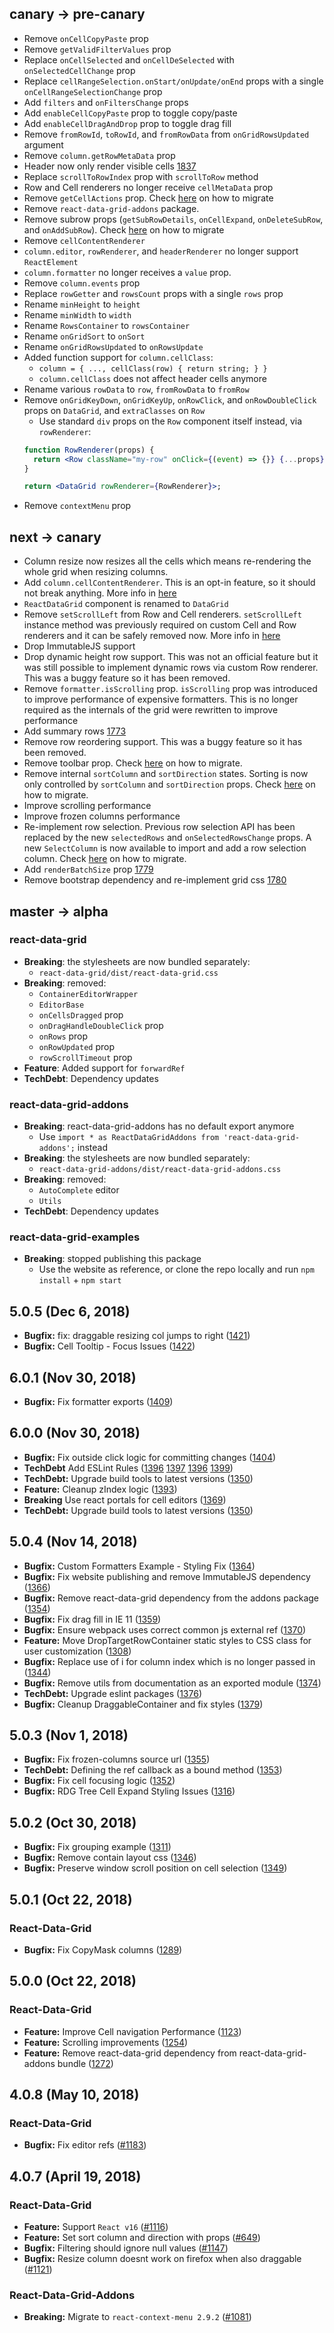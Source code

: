 ## canary -> pre-canary
- Remove `onCellCopyPaste` prop
- Remove `getValidFilterValues` prop
- Replace `onCellSelected` and `onCellDeSelected` with `onSelectedCellChange` prop
- Replace `cellRangeSelection.onStart/onUpdate/onEnd` props with a single `onCellRangeSelectionChange` prop
- Add `filters` and `onFiltersChange` props
- Add `enableCellCopyPaste` prop to toggle copy/paste
- Add `enableCellDragAndDrop` prop to toggle drag fill
- Remove `fromRowId`, `toRowId`, and `fromRowData` from `onGridRowsUpdated` argument
- Remove `column.getRowMetaData` prop
- Header now only render visible cells [1837](https://github.com/adazzle/react-data-grid/pull/1837)
- Replace `scrollToRowIndex` prop with `scrollToRow` method
- Row and Cell renderers no longer receive `cellMetaData` prop
- Remove `getCellActions` prop. Check [here](https://github.com/adazzle/react-data-grid/pull/1845) on how to migrate
- Remove `react-data-grid-addons` package.
- Remove subrow props (`getSubRowDetails`, `onCellExpand`, `onDeleteSubRow`, and `onAddSubRow`). Check [here](https://github.com/adazzle/react-data-grid/pull/1853) on how to migrate
- Remove `cellContentRenderer`
- `column.editor`, `rowRenderer`, and `headerRenderer` no longer support `ReactElement`
- `column.formatter` no longer receives a `value` prop.
- Remove `column.events` prop
- Replace `rowGetter` and `rowsCount` props with a single `rows` prop
- Rename `minHeight` to `height`
- Rename `minWidth` to `width`
- Rename `RowsContainer` to `rowsContainer`
- Rename `onGridSort` to `onSort`
- Rename `onGridRowsUpdated` to `onRowsUpdate`
- Added function support for `column.cellClass`:
  - `column = { ..., cellClass(row) { return string; } }`
  - `column.cellClass` does not affect header cells anymore
- Rename various `rowData` to `row`, `fromRowData` to `fromRow`
- Remove `onGridKeyDown`, `onGridKeyUp`, `onRowClick`, and `onRowDoubleClick` props on `DataGrid`, and `extraClasses` on `Row`
  - Use standard `div` props on the `Row` component itself instead, via `rowRenderer`:
  ```jsx
  function RowRenderer(props) {
    return <Row className="my-row" onClick={(event) => {}} {...props} />;
  }

  return <DataGrid rowRenderer={RowRenderer}>;
  ```
- Remove `contextMenu` prop

## next -> canary
- Column resize now resizes all the cells which means re-rendering the whole grid when resizing columns.
- Add `column.cellContentRenderer`. This is an opt-in feature, so it should not break anything. More info in [here](https://gist.github.com/nstepien/090298c3c2d94324cb332c33d82fdcfb)
- `ReactDataGrid` component is renamed to `DataGrid`
- Remove `setScrollLeft` from Row and Cell renderers. `setScrollLeft` instance method was previously required on custom Cell and Row renderers and it can be safely removed now. More info in [here](https://github.com/adazzle/react-data-grid/pull/1793)
- Drop ImmutableJS support
- Drop dynamic height row support. This was not an official feature but it was still possible to implement dynamic rows via custom Row renderer. This was a buggy feature so it has been removed.
- Remove `formatter.isScrolling` prop. `isScrolling` prop was introduced to improve performance of expensive formatters. This is no longer required as the internals of the grid were rewritten to improve performance
- Add summary rows [1773](https://github.com/adazzle/react-data-grid/pull/1773)
- Remove row reordering support. This was a buggy feature so it has been removed.
- Remove toolbar prop. Check [here](https://github.com/adazzle/react-data-grid/pull/1769) on how to migrate.
- Remove internal `sortColumn` and `sortDirection` states. Sorting is now only controlled by `sortColumn` and `sortDirection` props. Check [here](https://github.com/adazzle/react-data-grid/pull/1768) on how to migrate.
- Improve scrolling performance
- Improve frozen columns performance
- Re-implement row selection. Previous row selection API has been replaced by the new `selectedRows` and `onSelectedRowsChange` props. A new `SelectColumn` is now available to import and add a row selection column. Check [here](https://github.com/adazzle/react-data-grid/pull/1762) on how to migrate.
- Add `renderBatchSize` prop [1779](https://github.com/adazzle/react-data-grid/pull/1779)
- Remove bootstrap dependency and re-implement grid css [1780](https://github.com/adazzle/react-data-grid/pull/1780)

## master -> alpha

### react-data-grid

- **Breaking**: the stylesheets are now bundled separately:
  - `react-data-grid/dist/react-data-grid.css`
- **Breaking**: removed:
  - `ContainerEditorWrapper`
  - `EditorBase`
  - `onCellsDragged` prop
  - `onDragHandleDoubleClick` prop
  - `onRows` prop
  - `onRowUpdated` prop
  - `rowScrollTimeout` prop
- **Feature**: Added support for `forwardRef`
- **TechDebt**: Dependency updates

### react-data-grid-addons

- **Breaking**: react-data-grid-addons has no default export anymore
  - Use `import * as ReactDataGridAddons from 'react-data-grid-addons';` instead
- **Breaking**: the stylesheets are now bundled separately:
  - `react-data-grid-addons/dist/react-data-grid-addons.css`
- **Breaking**: removed:
  - `AutoComplete` editor
  - `Utils`
- **TechDebt**: Dependency updates

### react-data-grid-examples

- **Breaking**: stopped publishing this package
  - Use the website as reference, or clone the repo locally and run `npm install` + `npm start`


## 5.0.5 (Dec 6, 2018)
- **Bugfix:** fix: draggable resizing col jumps to right ([1421](https://github.com/adazzle/react-data-grid/pull/1421))
- **Bugfix:** Cell Tooltip - Focus Issues ([1422](https://github.com/adazzle/react-data-grid/pull/1422))

## 6.0.1 (Nov 30, 2018)
- **Bugfix:** Fix formatter exports ([1409](https://github.com/adazzle/react-data-grid/pull/1409))

## 6.0.0 (Nov 30, 2018)
- **Bugfix:** Fix outside click logic for committing changes ([1404](https://github.com/adazzle/react-data-grid/pull/1404))
- **TechDebt** Add ESLint Rules ([1396](https://github.com/adazzle/react-data-grid/pull/1396) [1397](https://github.com/adazzle/react-data-grid/pull/1397) [1396](https://github.com/adazzle/react-data-grid/pull/1398) [1399](https://github.com/adazzle/react-data-grid/pull/1399))
- **TechDebt:** Upgrade build tools to latest versions ([1350](https://github.com/adazzle/react-data-grid/pull/1350))
- **Feature:** Cleanup zIndex logic ([1393](https://github.com/adazzle/react-data-grid/pull/1393))
- **Breaking** Use react portals for cell editors ([1369](https://github.com/adazzle/react-data-grid/pull/1369))
- **TechDebt:** Upgrade build tools to latest versions ([1350](https://github.com/adazzle/react-data-grid/pull/1350))

## 5.0.4 (Nov 14, 2018)
- **Bugfix:** Custom Formatters Example - Styling Fix ([1364](https://github.com/adazzle/react-data-grid/pull/1364))
- **Bugfix:** Fix website publishing and remove ImmutableJS dependency ([1366](https://github.com/adazzle/react-data-grid/pull/1366))
- **Bugfix:** Remove react-data-grid dependency from the addons package ([1354](https://github.com/adazzle/react-data-grid/pull/1354))
- **Bugfix:** Fix drag fill in IE 11 ([1359](https://github.com/adazzle/react-data-grid/pull/1359))
- **Bugfix:** Ensure webpack uses correct common js external ref ([1370](https://github.com/adazzle/react-data-grid/pull/1370))
- **Feature:** Move DropTargetRowContainer static styles to CSS class for user customization ([1308](https://github.com/adazzle/react-data-grid/pull/1308))
- **Bugfix:** Replace use of i for column index which is no longer passed in ([1344](https://github.com/adazzle/react-data-grid/pull/1344))
- **Bugfix:** Remove utils from documentation as an exported module ([1374](https://github.com/adazzle/react-data-grid/pull/1374))
- **TechDebt:** Upgrade eslint packages ([1376](https://github.com/adazzle/react-data-grid/pull/1376))
- **Bugfix:** Cleanup DraggableContainer and fix styles ([1379](https://github.com/adazzle/react-data-grid/pull/1379))

## 5.0.3 (Nov 1, 2018)
- **Bugfix:** Fix frozen-columns source url ([1355](https://github.com/adazzle/react-data-grid/pull/1355))
- **TechDebt:** Defining the ref callback as a bound method ([1353](https://github.com/adazzle/react-data-grid/pull/1353))
- **Bugfix:** Fix cell focusing logic ([1352](https://github.com/adazzle/react-data-grid/pull/1352))
- **Bugfix:** RDG Tree Cell Expand Styling Issues ([1316](https://github.com/adazzle/react-data-grid/pull/1316))

## 5.0.2 (Oct 30, 2018)
- **Bugfix:** Fix grouping example ([1311](https://github.com/adazzle/react-data-grid/pull/1311))
- **Bugfix:** Remove contain layout css ([1346](https://github.com/adazzle/react-data-grid/pull/1346))
- **Bugfix:** Preserve window scroll position on cell selection ([1349](https://github.com/adazzle/react-data-grid/pull/1346))

## 5.0.1 (Oct 22, 2018)

### React-Data-Grid
- **Bugfix:** Fix CopyMask columns ([1289](https://github.com/adazzle/react-data-grid/pull/1272))


## 5.0.0 (Oct 22, 2018)

### React-Data-Grid
- **Feature:** Improve Cell navigation Performance ([1123](https://github.com/adazzle/react-data-grid/pull/1123))
- **Feature:** Scrolling improvements ([1254](https://github.com/adazzle/react-data-grid/pull/1254))
- **Feature:** Remove react-data-grid dependency from react-data-grid-addons bundle  ([1272](https://github.com/adazzle/react-data-grid/pull/1272))



## 4.0.8 (May 10, 2018)

### React-Data-Grid
- **Bugfix:** Fix editor refs ([#1183](https://github.com/adazzle/react-data-grid/pull/1183))

## 4.0.7 (April 19, 2018)

### React-Data-Grid
- **Feature:** Support `React v16` ([#1116](https://github.com/adazzle/react-data-grid/pull/1116))
- **Feature:** Set sort column and direction with props ([#649](https://github.com/adazzle/react-data-grid/pull/649))
- **Bugfix:** Filtering should ignore null values ([#1147](https://github.com/adazzle/react-data-grid/pull/1147))
- **Bugfix:** Resize column doesnt work on firefox when also draggable ([#1121](https://github.com/adazzle/react-data-grid/pull/1121))

### React-Data-Grid-Addons
- **Breaking:** Migrate to `react-context-menu 2.9.2` ([#1081](https://github.com/adazzle/react-data-grid/pull/1081))
